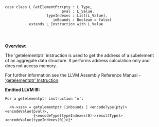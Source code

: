 
```



case class L_GetElementPtr(pty : L_Type, 
                          pval : L_Value, 
                   typeIndexes : List[L_Value], 
                      inBounds : Boolean = false) 
           extends L_Instruction with L_Value
    



```

**Overview:**

The 'getelementptr' instruction is used to get the address of a subelement of an aggregate data structure. It performs address calculation only and does not access memory.

For further information see the LLVM Assembly Reference Manual - ['getelementptr' Instruction](http://llvm.org/docs/LangRef.html#i_getelementptr)

**Emitted LLVM IR:**
```
For a getelementptr instruction 'n':

  <n->ssa> = getelementptr [inbounds ] <encodeType(pty)> <encodeValue(pval)>, 
             {<encodeType(typeIndexes(0)->resultType)> <encodeValue(typeIndexes(0))>}*

```